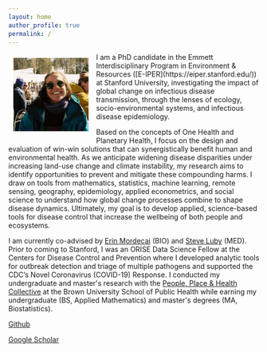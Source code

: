 ```yaml
---
layout: home
author_profile: true
permalink: /
---
```


<img src="IMG1025-R01-007A_square.TIF" width="30%" align="left" style="margin: 10px 15px 15px 10px;" /> 
I am a PhD candidate in the Emmett Interdisciplinary Program in Environment & Resources ([E-IPER](https://eiper.stanford.edu/)) at Stanford University, investigating the impact of global change on infectious disease transmission, through the lenses of ecology, socio-environmental systems, and infectious disease epidemiology. 

Based on the concepts of One Health and Planetary Health, I focus on the design and evaluation of win-win solutions that can synergistically benefit human and environmental health. As we anticipate widening disease disparities under increasing land-use change and climate instability, my research aims to identify opportunities to prevent and mitigate these compounding harms. I draw on tools from mathematics, statistics, machine learning, remote sensing, geography, epidemiology, applied econometrics, and social science to understand how global change processes combine to shape disease dynamics. Ultimately, my goal is to develop applied, science-based tools for disease control that increase the wellbeing of both people and ecosystems.

I am currently co-advised by [Erin Mordecai](https://www.mordecailab.com/) (BIO) and [Steve Luby](https://lubylab.stanford.edu/) (MED). Prior to coming to Stanford, I was an ORISE Data Science Fellow at the Centers for Disease Control and Prevention where I developed analytic tools for outbreak detection and triage of multiple pathogens and supported the CDC’s Novel Coronavirus (COVID-19) Response. I conducted my undergraduate and master's research with the [People, Place & Health Collective](https://pphcollective.org/) at the Brown University School of Public Health while earning my undergraduate (BS, Applied Mathematics) and master's degrees (MA, Biostatistics).

[Github](https://github.com/alyson-singleton)

[Google Scholar](https://scholar.google.com/citations?user=YVUZhvUAAAAJ&hl=en)
